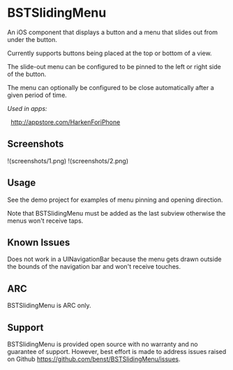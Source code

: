 BSTSlidingMenu
==============

An iOS component that displays a button and a menu that slides out from under the button.

Currently supports buttons being placed at the top or bottom of a view.

The slide-out menu can be configured to be pinned to the left or right side of the button.

The menu can optionally be configured to be close automatically after a given period of time.

*Used in apps:*

&nbsp;&nbsp;http://appstore.com/HarkenForiPhone

Screenshots
-----------
!(screenshots/1.png) !(screenshots/2.png)


Usage
-----

See the demo project for examples of menu pinning and opening direction.

Note that BSTSlidingMenu must be added as the last subview otherwise the menus won't receive taps.

Known Issues
------------

Does not work in a UINavigationBar because the menu gets drawn outside the bounds of the navigation bar and won't receive touches.

ARC
---

BSTSlidingMenu is ARC only.

Support
-------

BSTSlidingMenu is provided open source with no warranty and no guarantee of support. However, best effort is made to address issues raised on Github https://github.com/benst/BSTSlidingMenu/issues.

